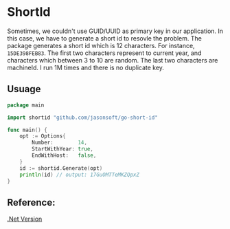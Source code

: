# ShortId

Sometimes, we couldn't use GUID/UUID as primary key in our application.  In this case, we have to generate a short id to resovle the problem.  The package generates a short id which  is 12 characters.  For instance, `15DE398FEB83`.  The first two characters represent to current year, and characters which between 3 to 10 are random.  The last two characters are machineId.  I run 1M times and there is no duplicate key.

## Usuage

```go
package main

import shortid "github.com/jasonsoft/go-short-id"

func main() {
	opt := Options{
		Number:        14,
		StartWithYear: true,
		EndWithHost:   false,
	}
	id := shortid.Generate(opt)
	println(id) // output: 17GuOMTTeMKZQpxZ
}
```

## Reference:
[.Net Version](https://github.com/jasonsoft/short-id)


 
